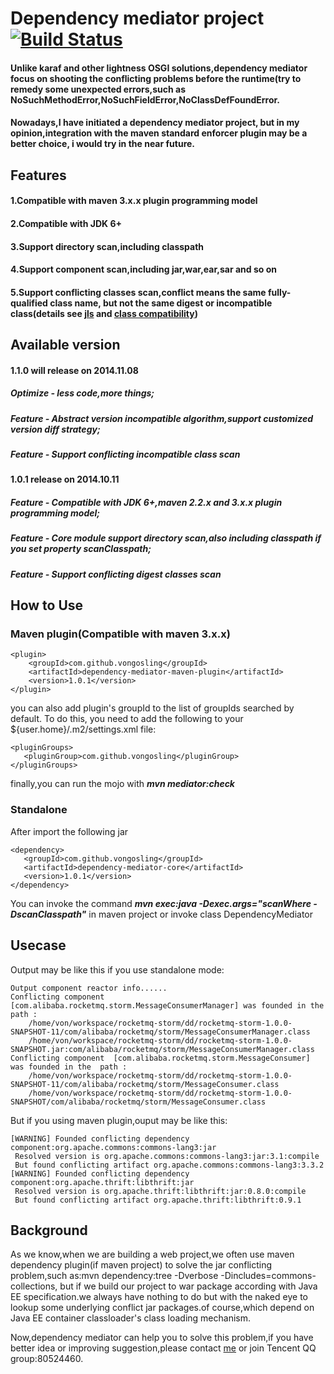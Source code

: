 # Dependency mediator project  [![Build Status](https://travis-ci.org/vongosling/dependency-mediator.svg?branch=master)](https://travis-ci.org/vongosling/dependency-mediator.svg?branch=master)
#### Unlike karaf and other lightness OSGI solutions,dependency mediator focus on shooting the conflicting problems before the runtime(try to remedy some unexpected errors,such as NoSuchMethodError,NoSuchFieldError,NoClassDefFoundError.
#### Nowadays,I have initiated a dependency mediator project, but in my opinion,integration with the maven standard enforcer plugin may be a better choice, i would try in the near future. 
 
## Features
#### 1.Compatible with maven 3.x.x plugin programming model
#### 2.Compatible with JDK 6+
#### 3.Support directory scan,including classpath
#### 4.Support component scan,including jar,war,ear,sar and so on
#### 5.Support conflicting classes scan,conflict means the same fully-qualified class name, but not the same digest or incompatible class(details see [jls](http://docs.oracle.com/javase/specs/jls/se7/html/jls-13.html) and [class compatibility](http://www.oracle.com/technetwork/java/javase/compatibility-137541.html))



## Available version
#### 1.1.0 will release on 2014.11.08
##### Optimize - less code,more things;
##### Feature - Abstract version incompatible algorithm,support customized version diff strategy;
##### Feature - Support conflicting incompatible class scan
 
#### 1.0.1 release on 2014.10.11
##### Feature - Compatible with JDK 6+,maven 2.2.x and 3.x.x plugin programming model;
##### Feature - Core module support directory scan,also including classpath if you set property scanClasspath;
##### Feature - Support conflicting digest classes scan

## How to Use

### Maven plugin(Compatible with maven 3.x.x)
	<plugin>
		<groupId>com.github.vongosling</groupId>
		<artifactId>dependency-mediator-maven-plugin</artifactId>
		<version>1.0.1</version>
	</plugin>

you can also add plugin's groupId to the list of groupIds searched by default. To do this, you need to add the following to your ${user.home}/.m2/settings.xml file:

    <pluginGroups>
       <pluginGroup>com.github.vongosling</pluginGroup>
    </pluginGroups>

finally,you can run the mojo with ***mvn mediator:check***


### Standalone 
After import the following jar

    <dependency>
       <groupId>com.github.vongosling</groupId>
	   <artifactId>dependency-mediator-core</artifactId>
	   <version>1.0.1</version>
	</dependency>
	
You can invoke the command ***mvn exec:java -Dexec.args="scanWhere -DscanClasspath"*** in maven project or invoke class DependencyMediator
## Usecase
Output may be like this if you use standalone mode:
 	    
 	Output component reactor info......
    Conflicting component  [com.alibaba.rocketmq.storm.MessageConsumerManager] was founded in the  path : 
 	    /home/von/workspace/rocketmq-storm/dd/rocketmq-storm-1.0.0-SNAPSHOT-11/com/alibaba/rocketmq/storm/MessageConsumerManager.class
 	    /home/von/workspace/rocketmq-storm/dd/rocketmq-storm-1.0.0-SNAPSHOT.jar:com/alibaba/rocketmq/storm/MessageConsumerManager.class
    Conflicting component  [com.alibaba.rocketmq.storm.MessageConsumer] was founded in the  path : 
 	    /home/von/workspace/rocketmq-storm/dd/rocketmq-storm-1.0.0-SNAPSHOT-11/com/alibaba/rocketmq/storm/MessageConsumer.class
 	    /home/von/workspace/rocketmq-storm/dd/rocketmq-storm-1.0.0-SNAPSHOT/com/alibaba/rocketmq/storm/MessageConsumer.class
 	    
 	    
But if you using maven plugin,ouput may be like this:

    [WARNING] Founded conflicting dependency component:org.apache.commons:commons-lang3:jar
     Resolved version is org.apache.commons:commons-lang3:jar:3.1:compile
     But found conflicting artifact org.apache.commons:commons-lang3:3.3.2
    [WARNING] Founded conflicting dependency component:org.apache.thrift:libthrift:jar
     Resolved version is org.apache.thrift:libthrift:jar:0.8.0:compile
     But found conflicting artifact org.apache.thrift:libthrift:0.9.1


## Background 

As we know,when we are building a web project,we often use maven dependency plugin(if maven project) to solve the jar conflicting problem,such as:mvn dependency:tree -Dverbose -Dincludes=commons-collections,
but if we build our project to war package according with Java EE specification.we always have nothing to do but with the naked eye to lookup some underlying conflict jar packages.of course,which 
depend on Java EE container classloader's class loading mechanism.

Now,dependency mediator can help you to solve this problem,if you have better idea or improving suggestion,please contact [me](fengjia10@gmail.com) or join Tencent QQ group:80524460.
